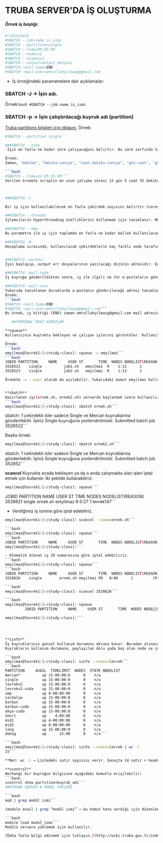 # TRUBA SERVER'DA İŞ OLUŞTURMA

##### Örnek iş başlığı:
```bash
#!/bin/bash
#SBATCH --job-name is_ismi
#SBATCH --partition=single
#SBATCH --time=00:05:00
#SBATCH --nodes=1
#SBATCH --ntasks=1
#SBATCH --output=output_dosyasi
#SBATCH -mail-type=END
#SBATCH -mail-user=emrullahyilmazg@gmail.com
```

- İş örneğindeki parametrelere dair açıklamalar:

### SBATCH -J → İşin adı.

Örnek:```bash
#SBATCH --job-name is_ismi```

### SBATCH -p -> İşin çalıştırılacağı kuyruk adı (partition)

[Truba partitions bilgileri için tıklayın.](http://wiki.truba.gov.tr/index.php/TRUBA-levrek#Kuyruklar_.28Partitions.29)
Örnek:
```bash
#SBATCH --partition single```

###SBATCH --time
-İşin en fazla ne kadar süre çalışacağını belirtir. Bu süre zarfında tamamlanmamış olan işler, zaman dolduğunda otomatik olarak bitirilir. Burada verilecek değer ilgili kuyruğun sınırından yüksek olamaz (bkz. Kuyruklar - iş süreleri). Herhangi bir değer verilmeden gönderilen işler, çalışmaya başladıktan 1 dakika sonrasında sistem tarafından otomatik olarak sonlandırılır.

Örnek:
Zaman, "dakika", "dakika:saniye", "saat:dakika:saniye", "gün-saat", "gün-saat:dakika" ve "gün-saat:dakika:saniye" formatlarında belirtilebilir.

```bash
#SBATCH --time=12-05:35:40```
Verilen örnekte scriptin en uzun çalışma süresi 12 gün 5 saat 35 dakika 40 saniyedir.



###SBATCH -c

Bir iş için kullanılabilecek en fazla çekirdek sayısını belirtir (cores per task). Default=1. Değeri bir sunucudaki çekirdek sayısından fazla olamaz.

###SBATCH --threads
İşlemcilerin hyperthreading özelliklerini kullanmak için tanımlanır. Mevcut işlemcilerde çekirdek başına 2 thread düşmektedir.

###SBATCH --mem
Bu parametre ile iş için toplamda en fazla ne kadar bellek kullanılacağı belirtilmektedir. Kullanımı zorunlu değildir.

###SBATCH -N
Hesaplama sırasında, kullanılacak çekirdeklerin kaç farklı node tarafından sağlanacağını belirler. Herhangi bir tanım girilmemişse, çekirdekler rastgele sayındaki nodelardan rastgele sayıda sağlanırlar. Node sayısı için herhangi bir tanımlama yapmamak işlerin mümkün olan en hızlı şekilde başlamasını sağlar, ancak performans testlerinde alıncak sonuç, her iş için farklı olabilir.


###SBATCH –workdir
İşin başlayıp, output err dosyalarının yazılacağı dizinin adresidir. Eğer herhangi bir tanımlama yapılmaz ise, varsayılan olarak iş gönderilirken o an içinde bulunan dizin workdir dizini olarak kabul edilir.

###SBATCH -mail-type
İş kuyruğa gönderildikten sonra, iş ile ilgili ne tür e-postaların gönderileceğini tanımlar. BEGIN, END, FAIL, REQUEUE, ALL değerlerini alabilir. Herhangi bir tanım yapılmaz ise kullanıcı e-posta ile bilgilendirilmez.

###SBATCH -mail-user
Yukarıda tanımlanan durumlarda e-postanın gönderileceği adresi tanımlar.
Örnek:
```bash
#SBATCH -mail-type=END
#SBATCH -mail-user=emrullahyilmazg@gmail.com```
Bu örnek, iş bittiği (END) zaman emrullahyilmazg@gmail.com mail adresine bildirim gönderecektir.

   ##TERMİNAL’DEKİ KOMUTLAR

**squeue**
Kullanıcının kuyrukta bekleyen ve çalışan işlerini görüntüler. Kullanılacak ek parametrelerle, listelenecek bilginin türü ve miktarı değiştirilebilir. Kullanıcının tüm işleri listelenebileceği gibi (varsayılan), işin iş numarası parametre olarak verilerek, o işe özel bilgilerin dökümü de alınabilir.

Örnek:
```bash
emyilmaz@levrek1:[~/study-class]: squeue -u emyilmaz```
```bash
JOBID PARTITION     NAME     USER ST       TIME  NODES NODELIST(REASON)
3528522    single          job1.sh   emyilmaz  R    1:12      1 		levrek147
3528523    single          job2.sh   emyilmaz  R    1:12      1 		levrek147```

Örnekte -u --user olarak da açılabilir. Yukarıdaki komut emyilmaz kullanıcısının çalıştırdığı işleri getir anlamına gelmektedir.


**sbatch**
Hazırlanan işi(ornek.sh, ornek2.sh) serverda başlatmak üzere kullanılır.
```bash
emyilmaz@levrek1:[~/study-class]: sbatch ornek.sh```

```
sbatch: 1 çekirdekli isler sadece Single ve Mercan kuyruklarina gönderilebilir. İşiniz Single kuyruğuna yonlendirilmistir.
Submitted batch job 3528522```

Başka örnek:
```bash
emyilmaz@levrek1:[~/study-class]: sbatch ornek2.sh```

```
sbatch: 1 cekirdekli isler sadece Single ve Mercan kuyruklarina gönderilebilir. İşiniz Single kuyruğuna yonlendirilmistir.
Submitted batch job 352852```

**scancel** 
Kuyrukta sırada bekleyen ya da o anda çalışmakta olan işleri iptal etmek için kullanılır. İki şekilde kullanabiliriz: 
```bash 
emyilmaz@levrek1:[~/study-class]: squeue```
```
JOBID PARTITION     NAME     USER ST       TIME  NODES NODELIST(REASON)
3528621    single 		  ornek.sh emyilmaz  R    0:27      1 			levrek147```

- Verdiğimiz iş ismine göre iptal edebiliriz.
```bash
emyilmaz@levrek1:[~/study-class]: scancel --name=ornek.sh```

```bash
emyilmaz@levrek1:[~/study-class]: squeue```
```bash
JOBID PARTITION     NAME     USER ST       TIME  NODES NODELIST(REASON)
emyilmaz@levrek1:[~/study-class]:```

- Otomatik atanan iş ID numarasına göre iptal edebiliriz.
```bash
emyilmaz@levrek1:[~/study-class]: squeue```
```bash
JOBID PARTITION     NAME     USER ST       TIME  NODES NODELIST(REASON)
3528626    single        ornek.sh emyilmaz PD   0:00      1         (Priority)```

```bash
emyilmaz@levrek1:[~/study-class]: scancel 3528626```

```bash
emyilmaz@levrek1:[~/study-class]: squeue
         JOBID PARTITION     NAME     USER ST       TIME  NODES NODELIST(REASON)

emyilmaz@levrek1:[~/study-class]:```




**sinfo**
İş kuyruklarının güncel kullanım durumunu ekrana basar. Buradan alınacak bilgi ile kuyruğa gönderilecek işin kaynak miktarı planlanarak en hızlı şekilde başlayabileceği kuyruğa yönlendirilebilir.Kullanılacak ek parametrelerle, listelenecek bilginin türü ve miktarı değiştirilebilir.
Kuyrukların kullanım durumuna, paylaşılan dolu yada boş olan node ve çekirdeklerin durumuna “sinfo” komutu ile erişilebilir.

```bash
emyilmaz@levrek1:[~/study-class]: sinfo --nodes=levrek```
```bash 
PARTITION     AVAIL  TIMELIMIT  NODES  STATE NODELIST
mercan*          up 15-00:00:0      0    n/a 
single           up 15-00:00:0      0    n/a 
levrekv2         up 15-00:00:0      0    n/a 
levrekv2-cuda    up 15-00:00:0      0    n/a 
smp              up 8-00:00:00      0    n/a 
sardalya         up 15-00:00:0      0    n/a 
barbun           up 15-00:00:0      0    n/a 
barbun-cuda      up 15-00:00:0      0    n/a 
akya-cuda        up 15-00:00:0      0    n/a 
short            up    4:00:00      0    n/a 
mid1             up 4-00:00:00      0    n/a 
mid2             up 8-00:00:00      0    n/a 
long             up 15-00:00:0      0    n/a 
debug            up      15:00      0    n/a```

```bash
emyilmaz@levrek1:[~/study-class]: sinfo --nodes=levrek | wc -l
15```

**Not: wc -l → Listedeki satır sayısını verir. Sonuçta 14 satır + header ile toplam 15 satır yer alır.**

**scontrol**
Herhangi bir kuyruğun bilgisine aşağıdaki komutla erişilebilir:
```bash
scontrol show partition=kuyruk_adi```
###TRUBA SERVER’A MODÜL YÜKLEME

```bash
mod | grep modül ismi```

(module avail | grep “modül ismi” → bu komut hata verdiği için düzenlendi.) İstediğimiz modülün serverda var olup olmadığını ya da versiyon kontrolü yapmak istediğimiz zaman kullanılır.

```bash
module load modul_ismi```
Modülü servera yüklemek için kullanılır.

[Daha fazla bilgi edinmek için tıklayın.](http://wiki.truba.gov.tr/index.php/TRUBA-levrek)

